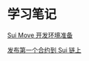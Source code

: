 # 学习笔记

[Sui Move 开发环境准备](./sui-move-environment-setup.md)

[发布第一个合约到 Sui 链上](./publish-first-contract.md)



